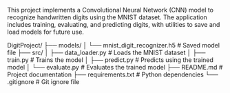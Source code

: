 This project implements a Convolutional Neural Network (CNN) model to recognize handwritten digits using the MNIST dataset. 
The application includes training, evaluating, and predicting digits, with utilities to save and load models for future use.


DigitProject/
├── models/
│   └── mnist_digit_recognizer.h5  # Saved model file
├── src/
│   ├── data_loader.py             # Loads the MNIST dataset
│   ├── train.py                   # Trains the model
│   ├── predict.py                 # Predicts using the trained model
│   └── evaluate.py                # Evaluates the trained model
├── README.md                      # Project documentation
├── requirements.txt               # Python dependencies
└── .gitignore                     # Git ignore file
